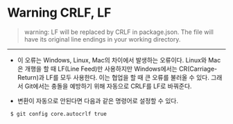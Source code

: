 # Warning CRLF, LF

> warning: LF will be replaced by CRLF in package.json.
> The file will have its original line endings in your working directory.

----

- 이 오류는 Windows, Linux, Mac의 차이에서 발생하는 오류이다. Linux와 Mac은 개행을 할 때 LF(Line Feed)만 사용하지만 Windows에서는 CR(Carriage-Return)과 LF를 모두 사용한다. 이는 협업을 할 때 큰 오류를 불러올 수 있다. 그래서 Git에서는 충돌을 예방하기 위해 자동으로 CRLF를 LF로 바꿔준다.

- 변환이 자동으로 안된다면 다음과 같은 명령어로 설정할 수 있다.

```
 $ git config core.autocrlf true
 ```